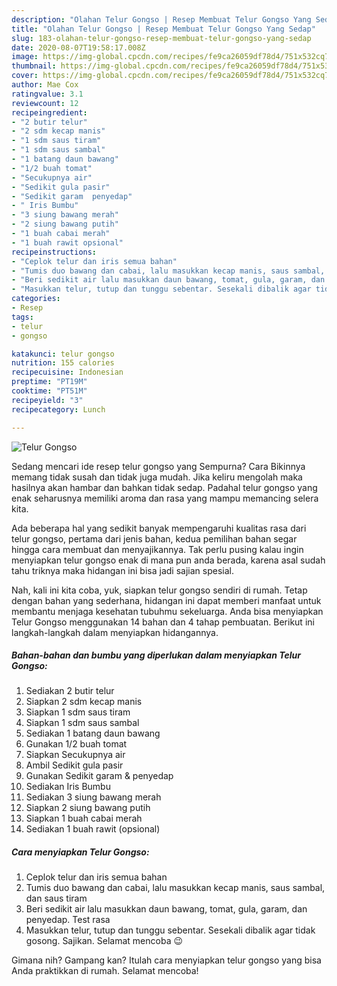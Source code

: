 ```yaml
---
description: "Olahan Telur Gongso | Resep Membuat Telur Gongso Yang Sedap"
title: "Olahan Telur Gongso | Resep Membuat Telur Gongso Yang Sedap"
slug: 183-olahan-telur-gongso-resep-membuat-telur-gongso-yang-sedap
date: 2020-08-07T19:58:17.008Z
image: https://img-global.cpcdn.com/recipes/fe9ca26059df78d4/751x532cq70/telur-gongso-foto-resep-utama.jpg
thumbnail: https://img-global.cpcdn.com/recipes/fe9ca26059df78d4/751x532cq70/telur-gongso-foto-resep-utama.jpg
cover: https://img-global.cpcdn.com/recipes/fe9ca26059df78d4/751x532cq70/telur-gongso-foto-resep-utama.jpg
author: Mae Cox
ratingvalue: 3.1
reviewcount: 12
recipeingredient:
- "2 butir telur"
- "2 sdm kecap manis"
- "1 sdm saus tiram"
- "1 sdm saus sambal"
- "1 batang daun bawang"
- "1/2 buah tomat"
- "Secukupnya air"
- "Sedikit gula pasir"
- "Sedikit garam  penyedap"
- " Iris Bumbu"
- "3 siung bawang merah"
- "2 siung bawang putih"
- "1 buah cabai merah"
- "1 buah rawit opsional"
recipeinstructions:
- "Ceplok telur dan iris semua bahan"
- "Tumis duo bawang dan cabai, lalu masukkan kecap manis, saus sambal, dan saus tiram"
- "Beri sedikit air lalu masukkan daun bawang, tomat, gula, garam, dan penyedap. Test rasa"
- "Masukkan telur, tutup dan tunggu sebentar. Sesekali dibalik agar tidak gosong. Sajikan. Selamat mencoba 😉"
categories:
- Resep
tags:
- telur
- gongso

katakunci: telur gongso 
nutrition: 155 calories
recipecuisine: Indonesian
preptime: "PT19M"
cooktime: "PT51M"
recipeyield: "3"
recipecategory: Lunch

---
```



![Telur Gongso](https://img-global.cpcdn.com/recipes/fe9ca26059df78d4/751x532cq70/telur-gongso-foto-resep-utama.jpg)

Sedang mencari ide resep telur gongso yang Sempurna? Cara Bikinnya memang tidak susah dan tidak juga mudah. Jika keliru mengolah maka hasilnya akan hambar dan bahkan tidak sedap. Padahal telur gongso yang enak seharusnya memiliki aroma dan rasa yang mampu memancing selera kita.



Ada beberapa hal yang sedikit banyak mempengaruhi kualitas rasa dari telur gongso, pertama dari jenis bahan, kedua pemilihan bahan segar hingga cara membuat dan menyajikannya. Tak perlu pusing kalau ingin menyiapkan telur gongso enak di mana pun anda berada, karena asal sudah tahu triknya maka hidangan ini bisa jadi sajian spesial.


Nah, kali ini kita coba, yuk, siapkan telur gongso sendiri di rumah. Tetap dengan bahan yang sederhana, hidangan ini dapat memberi manfaat untuk membantu menjaga kesehatan tubuhmu sekeluarga. Anda bisa menyiapkan Telur Gongso menggunakan 14 bahan dan 4 tahap pembuatan. Berikut ini langkah-langkah dalam menyiapkan hidangannya.

<!--inarticleads1-->

##### Bahan-bahan dan bumbu yang diperlukan dalam menyiapkan Telur Gongso:

1. Sediakan 2 butir telur
1. Siapkan 2 sdm kecap manis
1. Siapkan 1 sdm saus tiram
1. Siapkan 1 sdm saus sambal
1. Sediakan 1 batang daun bawang
1. Gunakan 1/2 buah tomat
1. Siapkan Secukupnya air
1. Ambil Sedikit gula pasir
1. Gunakan Sedikit garam &amp; penyedap
1. Sediakan  Iris Bumbu
1. Sediakan 3 siung bawang merah
1. Siapkan 2 siung bawang putih
1. Siapkan 1 buah cabai merah
1. Sediakan 1 buah rawit (opsional)




<!--inarticleads2-->

##### Cara menyiapkan Telur Gongso:

1. Ceplok telur dan iris semua bahan
1. Tumis duo bawang dan cabai, lalu masukkan kecap manis, saus sambal, dan saus tiram
1. Beri sedikit air lalu masukkan daun bawang, tomat, gula, garam, dan penyedap. Test rasa
1. Masukkan telur, tutup dan tunggu sebentar. Sesekali dibalik agar tidak gosong. Sajikan. Selamat mencoba 😉




Gimana nih? Gampang kan? Itulah cara menyiapkan telur gongso yang bisa Anda praktikkan di rumah. Selamat mencoba!
